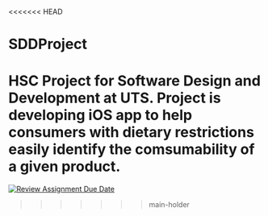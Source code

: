 <<<<<<< HEAD
# SDDProject
HSC Project for Software Design and Development at UTS. 
Project is developing iOS app to help consumers with dietary restrictions easily identify the comsumability of a given product. 
=======
[![Review Assignment Due Date](https://classroom.github.com/assets/deadline-readme-button-24ddc0f5d75046c5622901739e7c5dd533143b0c8e959d652212380cedb1ea36.svg)](https://classroom.github.com/a/0KgsfSvu)
>>>>>>> main-holder
